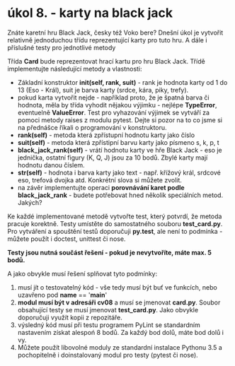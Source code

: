 ﻿# úkol 8. - karty na black jack

Znáte karetní hru Black Jack, česky též Voko bere? Dnešní úkol je vytvořit relativně jednoduchou třídu reprezentující karty pro tuto hru. A dále i příslušné testy pro jednotlivé metody

Třída **Card** bude reprezentovat hrací kartu pro hru Black Jack. Třídě implementujte následující metody a vlastnosti:

* Základní konstruktor **__init__(self, rank, suit)** - rank je hodnota karty od 1 do 13 (Eso - Král), suit je barva karty (srdce, kára, piky, trefy).
* pokud karta vytvořit nejde - například proto, že je špatná barva či hodnota, měla by třída vyhodit nějakou výjimku - nejlépe **TypeError**, eventuelně **ValueError**. Test pro vyhazování výjimek se vytváří za pomoci metody raises z modulu pytest. Dejte si pozor na to co jsme si na přednášce říkali o programování v konstruktoru.
* **rank(self)** - metoda která zpřístupní hodnotu karty jako číslo
* **suit(self)** - metoda která zpřístipní barvu karty jako písmeno s, k, p, t
* **black_jack_rank(self)** - vrátí hodnotu karty ve hře Black Jack - eso je jednička, ostatní figury (K, Q, J) jsou za 10 bodů. Zbylé karty mají hodnotu danou číslem.
* **__str__(self)** - hodnota i barva karty jako text - např. křížový král, srdcové eso, trefová dvojka atd. Konkrétní slova si můžete zvolit.
* na závěr implementujte operaci **porovnávání karet podle black_jack_rank** - budete potřebovat hned několik speciálních metod. Jakých?

Ke každé implementované metodě vytvořte test, který potvrdí, že metoda pracuje korektně. Testy umístěte do samostatného souboru **test_card.py**. Pro vytváření a spouštění testů doporučuji **py.test**, ale není to podmínka - můžete použít i doctest, unittest či nose.

**Testy jsou nutná součást řešení - pokud je nevytvoříte, máte max. 5 bodů.**

A  jako obvykle musí řešení splňovat tyto podmínky:

1. musí jít o testovatelný kód - vše tedy musí být buť ve funkcích, nebo uzavřeno pod __name__ == '__main__'
2. **modul musí být v adresáři cv08** a musí se jmenovat **card.py**. Soubor obsahující testy se musí jmenovat **test_card.py**.  Jako obvykle doporučuji využít kopii z repozitáře.
3. výsledný kód musí při testu programem PyLint se standardním nastavením získat alespoń 8 bodů. Za každý bod dolů, máte bod dolů i vy.
4. Můžete použít libovolné moduly ze standardní instalace Pythonu 3.5 a pochopitelně i doinstalovaný modul pro testy (pytest či nose).
